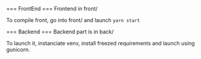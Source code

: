 === FrontEnd ===
Frontend in front/

To compile front, go into front/ and launch `yarn start`

=== Backend ===
Backend part is in back/

To launch it, instanciate venv, install freezed requirements and launch using gunicorn.
